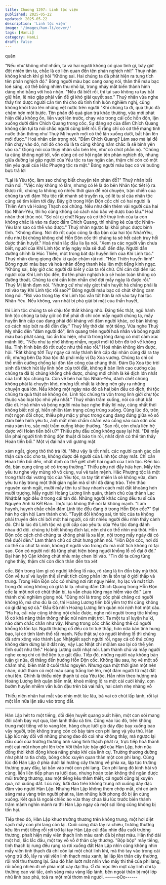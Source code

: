 ```yaml
---
title: Chương 1297: Linh tộc viện
published: 2025-05-22
updated: 2025-05-22
description: 'Linh tộc viện'
image: '/images/han-li/cover/'
tags: [HanLi]
category: HanLi
draft: false
---
```


quân

"Nếu như không nhớ nhầm, ta và hai ngươi không có giao tình gì,
bây giờ đột nhiên tìm ta, chắc là có liên quan đến tên phản nghịch
nhỉ!" Thuỷ nhân không khách khí gì hỏi
"Không sai. Hai chúng ta đã phát hiện ra tung tích tên phản
nghịch đó." Bóng người màu bạc oang oang nói, thân thể màu
bạc loé sáng, cơ thể bống nhiên thu nhỏ lại, trong nháy mắt biến
thành hình dáng nhỏ bằng với hoả nhân.
"Nếu đã biết rồi, thì tại sao không ra tay bắt giữ hắn, lẽ nào gặp
phải vấn đề gì khó giải quyết sao." Thuỷ nhân vừa nghe thấy tìm
được người cần tìm thì cho dù tính tình luôn nghiêm nghị, cũng
không khỏi trào lên những vệt nước trên người
"Khi chúng ta đi, quả thực đã chậm hơn một bước. Tên phản đồ
quả gian trá khác thường, vừa mới phát hiện điều không ổn, liền
vượt lên trước, chạy vào trong cái cốc hỗn độn, lặn xuống dưới
đầm Chích Quang trong cốc. Sự đáng sợ của đầm Chích Quang
không cần tụi ta nói chắc ngươi cũng biết rồi. E rằng chỉ có cơ thể
mang tính nước thần thông như Thuỷ Mị huynh mới có thể lặn
xuống dưới, bắt hắn lên mới được." Hoả nhân cẩn trọng nói.
"Đầm Chích Quang? Làm sao mà lại để hắn chạy vào đó, nơi đó
cho dù là ta cũng không nắm chắc là sẽ bình yên vào ra." Giọng
nói của thuỷ nhân sắc bén lên, như có chút phẫn nộ.
"Chúng ta cũng không ngờ tới, vốn cũng có cơ hội ngăn tên phản
nghịch đó, nhưng giữa đường lại gặp người của Yêu tộc ra tay
ngăn cản, thậm chí còn có một tên yêu quái của Hắc Phượng tộc
ra mặt." Bóng người màu bạc có vẻ buông bực trả lời

"Lại là Yêu tộc, làm sao chúng biết chuyện tên phản đồ?" Thuỷ
nhân bất mãn nói.
"Việc này không rõ lắm, nhưng có lẽ là do bên Nhân tộc tiết lộ ra.
Được rồi, chúng ta không có nhiều thời gian để nói chuyện, trận
chiến của chúng ta với đám Yêu tộc rất nhanh sẽ truyền ra, có lẽ
tu sĩ của nhân tộc cũng sẽ tìm kiếm tới đây. Bây giờ trong Hỗn
Độn cốc chỉ có hai người là Thiên Anh và Hoàng Thạch coi
chừng. Nếu như đến thêm vài người của hai tộc Nhân-Yêu, thì họ
cũng không có cách nào bảo vệ được bao lâu." Hoả nhân thoi
thúc nói.
"Sợ cái gì chứ! Ngay cả cơ thể thuỷ linh của ta còn không chắc là
vào ra được đầm Chích Quang, thì những kẻ của tộc Nhân-Yêu
làm sao có thể vào được." Thuỷ nhân ngược lại khôi phục được
bình tĩnh.
"Không đúng. Nơi đó rốt cuộc cũng là địa bàn của hai tộc NhânYêu, nếu như bị chúng không chế Hỗn Độn cốc thì chúng ta sẽ
hết cách truy hồi được thần hưyết." Hoả nhân lắc đầu lia lịa nói.
"Xem ra các người vẫn chưa biết, người của Khí Linh tộc mấy
ngày nữa sẽ đuổi đến đây. Người dẫn đường chính là Húc Thiên,
một trong bát đại huyền linh của Khí Linh tộc." Thuỷ nhân dùng
giọng điệu kì quặc chậm rãi nói.
"Húc Thiên huyền linh!" Bóng người màu bạc và hoả nhân đồng
thanh kêu lên một tiếng kinh ngạc.
"Không sai, bây giờ các người đã biết ý của ta rồi chứ. Chỉ cần đợi
đến lúc người của Khí Linh tộc đến, thì tên phản nghịch kia sẽ
hoàn toàn không có đường thoát. Chúng ta chỉ cần kiên nhẫn chờ
đợi mấy ngày là được rồi." Thuỷ Mị lãnh đạm nói.
"Nhưng cứ như vậy giọt thần huyết há chẳng phải là rơi vào tay
Khí Linh tộc rồi sao?" Bóng người màu bạc có chút không cam
lòng nói.
"Rơi vào trong tay Khí Linh tộc vẫn tốt hơn là rơi vào tay hai tộc
Nhân-Yêu. Nếu không, vạn nhát bị phá giải bí mật của thần huyết,

thì Linh tộc chúng ta sẽ chịu tổn thất không nhỏ. Đáng tiếc thật,
ngũ hành linh tộc chúng ta bây giờ có thể phái đi chỉ còn mấy
người chúng ta, mấy huyền linh cấp cao đang phải đối kháng với
đám người khác, cơ bản không có cách nào bứt ra để đến đây."
Thuỷ Mỵ thở dài một tiếng.
Vừa nghe Thuỷ Mỵ nhắc đến "đám người đó", linh quang trên
người hoả nhân và bóng người màu bạc phát sáng, lúc ẩn lúc
hiện, như là trong lòng đang có một cảm xúc mãnh liệt.
"Nếu như ta nhớ không nhầm, ngươi mới từ bên đó trở về không
lâu. Tình hình bên đó rốt cuộc như thế nào rồi." Hoả nhân không
kìm được, hỏi.
"Rất không tốt! Tuy ngay cả mấy thánh linh cấp đại nhân cũng đã
ra tay rồi, nhưng bên Dạ Xoa tộc đã phái mấy vị Dạ Xoa vương.
Chúng ta chỉ có thể miễn cưỡng chống lại đòn tấn công của
chúng thôi. Đám Dạ Xoa tộc trời sinh đã thích hút lấy linh hồn của
trời đất, không ít bản lĩnh cao cường của chúng ta đã bị chúng
khống chế được, chúng mới chính là kẻ địch lớn nhất của Linh tộc
chúng ta. Còn về bên hai tộc Nhân-Yêu, đánh chết chúng không
phải là chuyện khó, nhưng tốt nhất là không nên gây ra những
chuyện quá lớn. Nếu không một ngày nào đó cả hai bên đều có
địch, thì tộc chúng ta quả thật sẽ không ổn. Linh tộc chúng ta vốn
trong linh giới chư tộc thuộc vào loại tộc nhỏ yếu nhất." Thuỷ nhân
trầm xuống, nói có chút bất đắc dĩ.
Hoả nhân và bóng người màu bạc nghe thấy lời này, cũng nhất
thời không biết nói gì, hiển nhiên tâm trạng cũng trùng xuống.
Cùng lúc đó, trên một ngọn đồi chọc, thiếu phụ mặc y phục trong
cung đang đứng giữa vô số đám biến hình yêu tu, ánh mắt nhìn
chắm chằm vào cổng vào của sơn cốc màu xám tro, sắc mặt trầm
xuống khác thường.
"Sao rồi, còn chưa liên hệ được với Hoàn tiền bối ư?" Thiếu phụ
đầu cũng không quay lại hỏi.
"Đã mấy lần phái người tinh thông độn thuật đi báo tin rồi, nhất
định có thể tìm thấy Hoàn tiền bối." Một vị đại hán với gương mặt

xám ngắt, giọng thô thô trả lời.
"Như vậy là tốt nhất. các người canh gác cẩn thận cửa cốc cho ta,
không được để người của Linh tộc chạy mất. Chỉ cần Hoàn tiền
bối đến, nhất định có thể giết chết hai người của Linh tộc. Đến lúc
đó, bản cung cũng sẽ có trọng thưởng." Thiếu phụ nói đầy hứa
hẹn.
Mấy tên yêu tu nghe vậy mừng rỡ vô cùng, vui vẻ tuân mệnh.
Hắc Phượng tộc là một trong thất đại vương tộc của Yêu tộc, ra
tay tất nhiên là sẽ không vừa, đám yêu tu này trong một thời gian
ngắn mà sĩ khí đã dâng trào.
Trên thảo nguyên xanh ngắt, mười mấy tên tu sĩ bay nhanh cách
mặt đất khoảng hơn mười trượng.
Mấy người Hoàng Lương linh quân, thành chủ của thành Lạc
Nhậtbất ngờ đều ở trong cái tán đó. Những người khác cũng đều
tu sĩ của Nguyên Anh kì Kết Đan.
Thực lực không thể nói là không mạnh.
"Lam huynh, huynh chắc chắn đám Linh tộc đều đang ở trong
Hỗn Độn cốc?" Đại hán họ cận hỏi Lam thành chủ.
"Tuyệt đối không sai, tin tức của ta không phải truyền đến chỉ bới
một hai người, có rất nhiều người đều nhìn thấy cảnh đó. Chỉ là
lúc đó Linh tộc và giới cấp cao yêu tu của Yêu tộc đang đánh
nhau dữ dội. chúng tự biết không địch lại, nên chỉ có thể nhìn mà
thôi. Hỗn Độn cốc cách chõ chúng ta không phải là xa lắm, nội
trong mấy ngày đã có thể đuổi đến." Lam thành chủ có chút hưng
phấn nói.
"Hỗn Độn cốc, nơi đó có thể có chút tà môn, không ít người vào
trong đó mà mất tích không rõ tại sao. Còn có người nói đã từng
phát hiện bóng người khổng lồ cổ đại ở đó." Đại hán hộ Cận
không chút nhíu mày chen lời vào.
"Tin đó ta cũng từng nghe thấy, thậm chí còn đích thân đến tra xét

cốc. Bên trong làm gì có người khổng lồ nào, rõ ràng là tin đồn
bậy mà thôi. Còn về tu sĩ và luyện thể sĩ mất tích cũng phần lớn là
tồn tại ở giới thấp và trung. Trong Hỗn Độn cốc có những nơi rất
nguy hiểm, họ lạc và mất tích trong đó cũng không có gì là kì lạ.
nhưng đầm Chích Quang trong Hỗn Độn cốc là một nơi có chút
thần bí, ta vẫn chưa từng mạo hiểm vào đó." Lam thành chủ
nghiêm giọng nói.
"Đừng nói là trong cốc phải chăng có người không lồ, mà cho dù
là có, thì Hoàng Lương tiền bối yểm trợ thì cũng không có gì đáng
sợ cả." Đầu Đà nhìn Hoàng Lương linh quân nói nịnh hót một câu.
"Ha ha, cái này cũng không nói chắc được, nghe nói người trong
tộc khổng lồ có khả năng thần thông nhấc núi ném mặt trời. Ta
một tu sĩ luyện hư kì, nào dám chắc chắn như vậy. Nhưng trong
cốc chắc không thể có người khổng lồ tồn tại. Người thượng cổ
đều có trí tuệ thấp, hơn nữa bản tính hung bạo, lại có tính lãnh thổ
rất mạnh. Nếu thật sự có người khổng lồ thì chúng đã sớm xông
vào thành Lạc Nhậtgiết sạch người rồi, ngay cả cổ thú cũng
không dám dừng lại ở đất này, vậy Lạc Nhật chi mộlàm sao lại có
thể yên tĩnh suốt như thế." Hoàng Lương cười nhạt nói.
Lam thành chủ và mấy người nghe xong chỉ có thể liên tục gật
đầu.
Tiếp đó, những người này không bàn luận gì nữa, đi thẳng đến
hướng Hỗn Độn cốc.
Không lâu sau, họ vẽ một số chấm nhỏ, biến mất ở cuối thảo
nguyên.
Nhưng qua một thời gian một nén nhan, dưới thảm cỏ một màu
sáng trắng loé lên, một đám người từ mặt đất chui lên.
Chính là thiếu niên thanh tú của Yêu tộc.
Hắn nhìn theo hướng mà Hoàng Lương linh quân biến mất, khoé
miệng lộ ra một cái cười khẩy, con bướm huyễn nhiễm vẫn luôn
đậu trên bả vai hắn, hai cánh nhẹ nhàng vỗ

Thiếu niên nhăn hai mắt vào nhìn một lúc lâu, bả vai có chút lấp
lánh, rồi lại một lần nữa lặn sâu vào trong đất.
***
Hàn Lập hét to một tiếng, đối diện huyết quang xuất hiện, một con
sói mang đôi cánh bay vụt qua, làm lạnh thấu cả tim.
Cũng vào lúc đó, trên không trung một tiếng vỡ to vang lên, hàng
chục lưỡi gió dày đặc bay xuống bao vây người, trên không trung
còn có bảy tám con phi lang và yêu thú.
Hàn Lập lúc này đối với những phong đao đó coi như không thấy,
mà ngược lại đầu cuối của trường thương ánh sáng tinh thạch
phát ra, trực tiếp hoá thành một cái mũi nhọn phi lên trên
Với thần lực bây giờ của Hàn Lập, hơn nữa đồng thời khởi động
khoá năng pháp khí của linh cự.
Trường thương dường như phát ra tia chớp, bông chốc xuyên
quan thân một con phi lang.
Cùng lúc đó Hàn Lập ở phía dưới lại hướng cây thương về phía
xa, lập tức trường thương quay đầu, lại bắn vào một con phi lang.
Con phi lang đó kinh hãi vô cùng, liền liên tiếp phun ra lưỡi dao,
nhưng hoàn toàn không thể ngăn được mũi trường thương, sau
một tiếng kêu thảm thiết, cả người cũng bị xuyên qua, rơi xuống
đất.
Lúc này, lưỡi đao trên không trung rơi xuống dày đặc đâm vào
người Hàn Lập.
Nhưng Hàn Lập không thèm chớp mắt, chỉ có ánh sáng màu vàng
trên người phát ra, làm những lưỡi phong đó bị ấn cứng xuống.
Kết quả là ngoài chiếc áo vừa thay chưa lâu lúc trước biến thành
trăm mảnh nghìn mảnh ra thì Hàn Lập ngay cả một sợi lông cũng
không bị tổn hại.

Tiếp theo đó, Hàn Lập khuơ trường thương trên không trung, một
hơi diệt sạch mấy con phi lang còn lại.
Cuối cùng đưa tay ra chiêu, trường thương kêu lên một tiếng rồi
rơi trở lại tay
Hàn Lập cúi đầu nhìn đầu cuối trường thương, phaít hiện mấy
viên thạch linh màu xanh đã bị nhạt màu.
Hắn thở dài một hơi, lắc lắc đầu, một tay vỗ vỗ ở thân cây
thương.
"Bộp bộp" mấy tiếng, tinh thạch bị rung đều rụng ra rơi xuống đất
Hàn Lập nhìn cũng không nhìn mấy viên tinh thạch đã chỉ còn lại
một chút linh khí, mà thò tay vào trong cái vòng trữ đồ, lấy ra vài
viên linh thạch màu xanh, lại lắp lên thân cây thương, rồi mới thu
thương lại.
Sau đó hắn lướt mắt nhìn vào mấy thi thể của phi lang, rồi bỗng
nhiên đi về phía một cây đại thụ.
Ở đó mọc lên một cây linh chi lạ thường cao vài tấc, ánh sáng
màu vàng lấp lánh, bên ngoài thân bị một lớp nhũ linh bao phủ,
toả ra một mùi thơm mê người.
------oOo------

